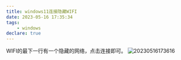 ```yaml
---
title: windows11连接隐藏WIFI
date: 2023-05-16 17:35:34
tags:
    - windows
declare: true
---
```

WIFI的最下一行有一个隐藏的网络，点击连接即可。<!--more-->
![20230516173616](https://cdn.jsdelivr.net/gh/Corner430/Picture/images/20230516173616.png)